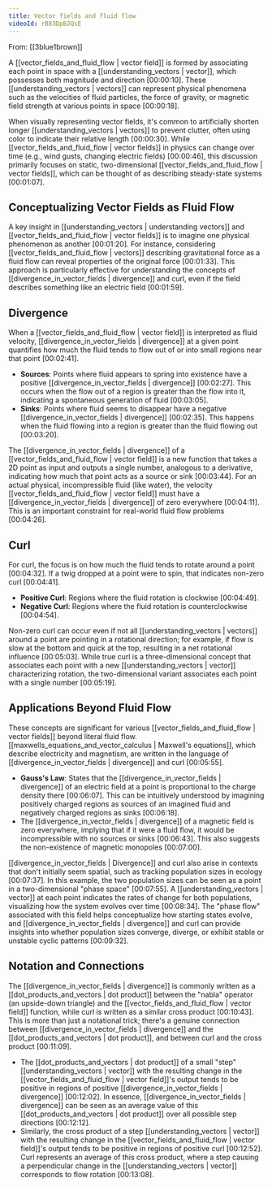 ```yaml
---
title: Vector fields and fluid flow
videoId: rB83DpBJQsE
---
```


From: [[3blue1brown]] <br/> 

A [[vector_fields_and_fluid_flow | vector field]] is formed by associating each point in space with a [[understanding_vectors | vector]], which possesses both magnitude and direction <a class="yt-timestamp" data-t="00:00:10">[00:00:10]</a>. These [[understanding_vectors | vectors]] can represent physical phenomena such as the velocities of fluid particles, the force of gravity, or magnetic field strength at various points in space <a class="yt-timestamp" data-t="00:00:18">[00:00:18]</a>.

When visually representing vector fields, it's common to artificially shorten longer [[understanding_vectors | vectors]] to prevent clutter, often using color to indicate their relative length <a class="yt-timestamp" data-t="00:00:30">[00:00:30]</a>. While [[vector_fields_and_fluid_flow | vector fields]] in physics can change over time (e.g., wind gusts, changing electric fields) <a class="yt-timestamp" data-t="00:00:46">[00:00:46]</a>, this discussion primarily focuses on static, two-dimensional [[vector_fields_and_fluid_flow | vector fields]], which can be thought of as describing steady-state systems <a class="yt-timestamp" data-t="00:01:07">[00:01:07]</a>.

## Conceptualizing Vector Fields as Fluid Flow

A key insight in [[understanding_vectors | understanding vectors]] and [[vector_fields_and_fluid_flow | vector fields]] is to imagine one physical phenomenon as another <a class="yt-timestamp" data-t="00:01:20">[00:01:20]</a>. For instance, considering [[vector_fields_and_fluid_flow | vectors]] describing gravitational force as a fluid flow can reveal properties of the original force <a class="yt-timestamp" data-t="00:01:33">[00:01:33]</a>. This approach is particularly effective for understanding the concepts of [[divergence_in_vector_fields | divergence]] and curl, even if the field describes something like an electric field <a class="yt-timestamp" data-t="00:01:59">[00:01:59]</a>.

## Divergence

When a [[vector_fields_and_fluid_flow | vector field]] is interpreted as fluid velocity, [[divergence_in_vector_fields | divergence]] at a given point quantifies how much the fluid tends to flow out of or into small regions near that point <a class="yt-timestamp" data-t="00:02:41">[00:02:41]</a>.

*   **Sources**: Points where fluid appears to spring into existence have a positive [[divergence_in_vector_fields | divergence]] <a class="yt-timestamp" data-t="00:02:27">[00:02:27]</a>. This occurs when the flow out of a region is greater than the flow into it, indicating a spontaneous generation of fluid <a class="yt-timestamp" data-t="00:03:05">[00:03:05]</a>.
*   **Sinks**: Points where fluid seems to disappear have a negative [[divergence_in_vector_fields | divergence]] <a class="yt-timestamp" data-t="00:02:35">[00:02:35]</a>. This happens when the fluid flowing into a region is greater than the fluid flowing out <a class="yt-timestamp" data-t="00:03:20">[00:03:20]</a>.

The [[divergence_in_vector_fields | divergence]] of a [[vector_fields_and_fluid_flow | vector field]] is a new function that takes a 2D point as input and outputs a single number, analogous to a derivative, indicating how much that point acts as a source or sink <a class="yt-timestamp" data-t="00:03:44">[00:03:44]</a>. For an actual physical, incompressible fluid (like water), the velocity [[vector_fields_and_fluid_flow | vector field]] must have a [[divergence_in_vector_fields | divergence]] of zero everywhere <a class="yt-timestamp" data-t="00:04:11">[00:04:11]</a>. This is an important constraint for real-world fluid flow problems <a class="yt-timestamp" data-t="00:04:26">[00:04:26]</a>.

## Curl

For curl, the focus is on how much the fluid tends to rotate around a point <a class="yt-timestamp" data-t="00:04:32">[00:04:32]</a>. If a twig dropped at a point were to spin, that indicates non-zero curl <a class="yt-timestamp" data-t="00:04:41">[00:04:41]</a>.

*   **Positive Curl**: Regions where the fluid rotation is clockwise <a class="yt-timestamp" data-t="00:04:49">[00:04:49]</a>.
*   **Negative Curl**: Regions where the fluid rotation is counterclockwise <a class="yt-timestamp" data-t="00:04:54">[00:04:54]</a>.

Non-zero curl can occur even if not all [[understanding_vectors | vectors]] around a point are pointing in a rotational direction; for example, if flow is slow at the bottom and quick at the top, resulting in a net rotational influence <a class="yt-timestamp" data-t="00:05:03">[00:05:03]</a>. While true curl is a three-dimensional concept that associates each point with a new [[understanding_vectors | vector]] characterizing rotation, the two-dimensional variant associates each point with a single number <a class="yt-timestamp" data-t="00:05:19">[00:05:19]</a>.

## Applications Beyond Fluid Flow

These concepts are significant for various [[vector_fields_and_fluid_flow | vector fields]] beyond literal fluid flow. [[maxwells_equations_and_vector_calculus | Maxwell's equations]], which describe electricity and magnetism, are written in the language of [[divergence_in_vector_fields | divergence]] and curl <a class="yt-timestamp" data-t="00:05:55">[00:05:55]</a>.

*   **Gauss's Law**: States that the [[divergence_in_vector_fields | divergence]] of an electric field at a point is proportional to the charge density there <a class="yt-timestamp" data-t="00:06:07">[00:06:07]</a>. This can be intuitively understood by imagining positively charged regions as sources of an imagined fluid and negatively charged regions as sinks <a class="yt-timestamp" data-t="00:06:18">[00:06:18]</a>.
*   The [[divergence_in_vector_fields | divergence]] of a magnetic field is zero everywhere, implying that if it were a fluid flow, it would be incompressible with no sources or sinks <a class="yt-timestamp" data-t="00:06:43">[00:06:43]</a>. This also suggests the non-existence of magnetic monopoles <a class="yt-timestamp" data-t="00:07:00">[00:07:00]</a>.

[[divergence_in_vector_fields | Divergence]] and curl also arise in contexts that don't initially seem spatial, such as tracking population sizes in ecology <a class="yt-timestamp" data-t="00:07:37">[00:07:37]</a>. In this example, the two population sizes can be seen as a point in a two-dimensional "phase space" <a class="yt-timestamp" data-t="00:07:55">[00:07:55]</a>. A [[understanding_vectors | vector]] at each point indicates the rates of change for both populations, visualizing how the system evolves over time <a class="yt-timestamp" data-t="00:08:34">[00:08:34]</a>. The "phase flow" associated with this field helps conceptualize how starting states evolve, and [[divergence_in_vector_fields | divergence]] and curl can provide insights into whether population sizes converge, diverge, or exhibit stable or unstable cyclic patterns <a class="yt-timestamp" data-t="00:09:32">[00:09:32]</a>.

## Notation and Connections

The [[divergence_in_vector_fields | divergence]] is commonly written as a [[dot_products_and_vectors | dot product]] between the "nabla" operator (an upside-down triangle) and the [[vector_fields_and_fluid_flow | vector field]] function, while curl is written as a similar cross product <a class="yt-timestamp" data-t="00:10:43">[00:10:43]</a>. This is more than just a notational trick; there's a genuine connection between [[divergence_in_vector_fields | divergence]] and the [[dot_products_and_vectors | dot product]], and between curl and the cross product <a class="yt-timestamp" data-t="00:11:09">[00:11:09]</a>.

*   The [[dot_products_and_vectors | dot product]] of a small "step" [[understanding_vectors | vector]] with the resulting change in the [[vector_fields_and_fluid_flow | vector field]]'s output tends to be positive in regions of positive [[divergence_in_vector_fields | divergence]] <a class="yt-timestamp" data-t="00:12:02">[00:12:02]</a>. In essence, [[divergence_in_vector_fields | divergence]] can be seen as an average value of this [[dot_products_and_vectors | dot product]] over all possible step directions <a class="yt-timestamp" data-t="00:12:12">[00:12:12]</a>.
*   Similarly, the cross product of a step [[understanding_vectors | vector]] with the resulting change in the [[vector_fields_and_fluid_flow | vector field]]'s output tends to be positive in regions of positive curl <a class="yt-timestamp" data-t="00:12:52">[00:12:52]</a>. Curl represents an average of this cross product, where a step causing a perpendicular change in the [[understanding_vectors | vector]] corresponds to flow rotation <a class="yt-timestamp" data-t="00:13:08">[00:13:08]</a>.